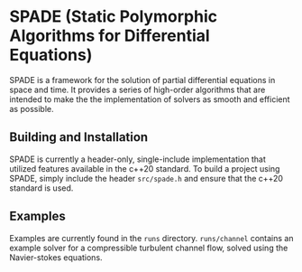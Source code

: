 # SPADE (Static Polymorphic Algorithms for Differential Equations)

SPADE is a framework for the solution of partial differential equations in space and
time. It provides a series of high-order algorithms that are intended to make the
the implementation of solvers as smooth and efficient as possible.

## Building and Installation

SPADE is currently a header-only, single-include implementation that utilized
features available in the c++20 standard. To build a project using SPADE, simply
include the header `src/spade.h` and ensure that the c++20 standard is used.

## Examples

Examples are currently found in the `runs` directory. `runs/channel` contains an
example solver for a compressible turbulent channel flow, solved using the
Navier-stokes equations.